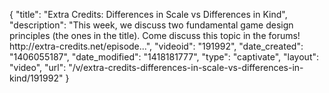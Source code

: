 {
    "title": "Extra Credits: Differences in Scale vs Differences in Kind",
    "description": "This week, we discuss two fundamental game design principles (the ones in the title). Come discuss this topic in the forums! http:\/\/extra-credits.net\/episode...",
    "videoid": "191992",
    "date_created": "1406055187",
    "date_modified": "1418181777",
    "type": "captivate",
    "layout": "video",
    "url": "\/v\/extra-credits-differences-in-scale-vs-differences-in-kind\/191992"
}